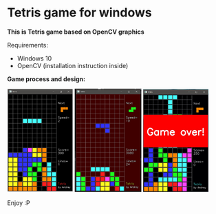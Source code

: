 # Tetris game for windows

**This is Tetris game based on OpenCV graphics**

Requirements:
+ Windows 10
+ OpenCV (installation instruction inside)

**Game process and design:**

<img src="tetris/resources/example1.jpg" style="zoom: 30%;" />

<img src="tetris/resources/example2.jpg" style="zoom: 30%;" />

<img src="tetris/resources/example0.jpg" style="zoom:30%;" />


Enjoy :P
